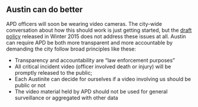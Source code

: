 ## Austin can do better

APD officers will soon be wearing video cameras. The city-wide conversation about how this should work is just getting started, but the [draft policy](http://www.austintexas.gov/sites/default/files/files/Police/113016_highlights_body_worn_camera.pdf) released in Winter 2015 does not address these issues at all. Austin can require APD be both more transparent and more accountable by demanding the city follow broad principles like these:

- Transparency and accountability are  “law enforcement purposes”
- All critical incident video (officer involved death or injury) will be promptly released to the public;
- Each Austinite can decide for ourselves if a video involving us should be public or not
- The video material held by APD should not be used for general surveillance or aggregated with other data  
